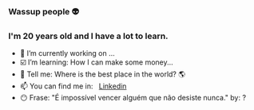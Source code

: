 ### Wassup people 👽
<h3>I'm 20 years old and I have a lot to learn.</h3>

- 🔭 I’m currently working on ...
- ☑️ I’m learning: How I can make some money...
- 💬 Tell me: Where is the best place in the world? 🌎
- 📫 You can find me in: &nbsp; <a href="https://linkedin.com/in/mateusgomes0" target="_blank">Linkedin</a>
-  😶 Frase: "É impossível vencer alguém que não desiste nunca." by: ?
